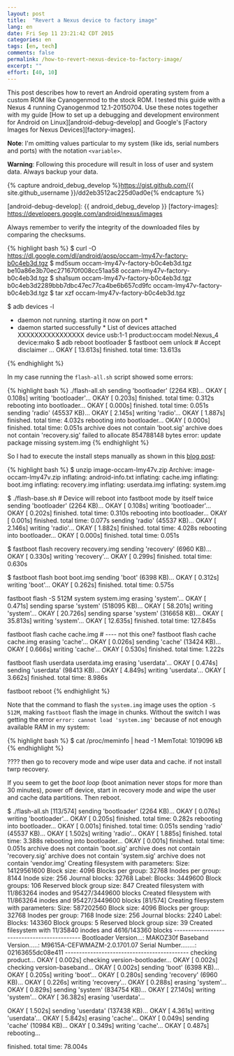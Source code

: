 ```yaml
---
layout: post
title:  "Revert a Nexus device to factory image"
lang: en
date: Fri Sep 11 23:21:42 CDT 2015
categories: en
tags: [en, tech]
comments: false
permalink: /how-to-revert-nexus-device-to-factory-image/
excerpt: ""
effort: [40, 10]
---
```


This post describes how to revert an Android operating system from a custom ROM
like Cyanogenmod to the stock ROM. I tested this guide with a Nexus 4 running
Cyanogenmod 12.1-20150704. Use these notes together with my guide [How to set
up a debugging and development environment for Android on
Linux][android-debug-develop] and Google's [Factory Images for Nexus
Devices][factory-images].

**Note**: I'm omitting values particular to my system (like ids, serial numbers
and ports) with the notation `<variable>`.

**Warning**: Following this procedure will result in loss of user and system
data.  Always backup your data.

{% capture android_debug_develop %}https://gist.github.com/{{ site.github_username }}/dd2eb3512ac225d0ad0e{% endcapture %}

[android-debug-develop]: {{ android_debug_develop }}
[factory-images]: https://developers.google.com/android/nexus/images

Always remember to verify the integrity of the downloaded files by comparing
the checksums.

{% highlight bash %}
$ curl -O https://dl.google.com/dl/android/aosp/occam-lmy47v-factory-b0c4eb3d.tgz
$ md5sum occam-lmy47v-factory-b0c4eb3d.tgz
be10a86e3b70ec271670f008cc51aa58  occam-lmy47v-factory-b0c4eb3d.tgz
$ sha1sum occam-lmy47v-factory-b0c4eb3d.tgz
b0c4eb3d2289bbb7dbc47ec77ca4be6b657cd9fc  occam-lmy47v-factory-b0c4eb3d.tgz
$ tar xzf occam-lmy47v-factory-b0c4eb3d.tgz

$ adb devices -l
* daemon not running. starting it now on port <portnumber> *
* daemon started successfully *
List of devices attached
XXXXXXXXXXXXXXXX       device usb:1-1 product:occam model:Nexus_4 device:mako
$ adb reboot bootloader
$ fastboot oem unlock # Accept disclaimer
...
OKAY [ 13.613s]
finished. total time: 13.613s

{% endhighlight %}

In my case running the `flash-all.sh` script showed some errors:

{% highlight bash %}
./flash-all.sh
sending 'bootloader' (2264 KB)...
OKAY [  0.108s]
writing 'bootloader'...
OKAY [  0.203s]
finished. total time: 0.312s
rebooting into bootloader...
OKAY [  0.000s]
finished. total time: 0.051s
sending 'radio' (45537 KB)...
OKAY [  2.145s]
writing 'radio'...
OKAY [  1.887s]
finished. total time: 4.032s
rebooting into bootloader...
OKAY [  0.000s]
finished. total time: 0.051s
archive does not contain 'boot.sig'
archive does not contain 'recovery.sig'
failed to allocate 854788148 bytes
error: update package missing system.img
{% endhighlight %}

So I had to execute the install steps manually as shown in this [blog
post](https://wolfpaulus.com/jounal/android-journal/android-5-1-nexus-6/):


{% highlight bash %}
$ unzip image-occam-lmy47v.zip
Archive:  image-occam-lmy47v.zip
inflating: android-info.txt
inflating: cache.img
inflating: boot.img
inflating: recovery.img
inflating: userdata.img
inflating: system.img

$ ./flash-base.sh # Device will reboot into fastboot mode by itself twice
sending 'bootloader' (2264 KB)...
OKAY [  0.108s]
writing 'bootloader'...
OKAY [  0.202s]
finished. total time: 0.310s
rebooting into bootloader...
OKAY [  0.001s]
finished. total time: 0.077s
sending 'radio' (45537 KB)...
OKAY [  2.146s]
writing 'radio'...
OKAY [  1.882s]
finished. total time: 4.028s
rebooting into bootloader...
OKAY [  0.000s]
finished. total time: 0.051s

$ fastboot flash recovery recovery.img
sending 'recovery' (6960 KB)...
OKAY [  0.330s]
writing 'recovery'...
OKAY [  0.299s]
finished. total time: 0.630s

$ fastboot flash boot boot.img
sending 'boot' (6398 KB)...
OKAY [  0.312s]
writing 'boot'...
OKAY [  0.262s]
finished. total time: 0.575s

fastboot flash -S 512M system system.img
erasing 'system'...
OKAY [  0.471s]
sending sparse 'system' (518095 KB)...
OKAY [ 58.201s]
writing 'system'...
OKAY [ 20.726s]
sending sparse 'system' (316658 KB)...
OKAY [ 35.813s]
writing 'system'...
OKAY [ 12.635s]
finished. total time: 127.845s

fastboot flash cache cache.img # ---- not this one?
fastboot flash cache cache.img
erasing 'cache'...
OKAY [  0.026s]
sending 'cache' (13424 KB)...
OKAY [  0.666s]
writing 'cache'...
OKAY [  0.530s]
finished. total time: 1.222s

fastboot flash userdata userdata.img
erasing 'userdata'...
OKAY [  0.474s]
sending 'userdata' (98413 KB)...
OKAY [  4.849s]
writing 'userdata'...
OKAY [  3.662s]
finished. total time: 8.986s


fastboot reboot
{% endhighlight %}

Note that the command to flash the `system.img` image uses the option `-S
512M`, making `fastboot` flash the image in chunks. Without the switch I was
getting the error `error: cannot load 'system.img'` because of not enough
available RAM in my system:

{% highlight bash %}
$ cat /proc/meminfo | head -1
MemTotal:        1019096 kB
{% endhighlight %}

????  then go to recovery mode and wipe user data and cache.  if not install
twrp recovery.

If you seem to get the *boot loop* (boot animation never stops for more than 30
minutes), power off device, start in recovery mode and wipe the user and cache
data partitions. Then reboot.

$ ./flash-all.sh
[113/574]
sending 'bootloader' (2264 KB)...
OKAY [  0.076s]
writing 'bootloader'...
OKAY [  0.205s]
finished. total time: 0.282s
rebooting into bootloader...
OKAY [  0.001s]
finished. total time: 0.051s
sending 'radio' (45537 KB)...
OKAY [  1.502s]
writing 'radio'...
OKAY [  1.885s]
finished. total time: 3.388s
rebooting into bootloader...
OKAY [  0.001s]
finished. total time: 0.051s
archive does not contain 'boot.sig'
archive does not contain 'recovery.sig'
archive does not contain 'system.sig'
archive does not contain 'vendor.img'
Creating filesystem with parameters:
    Size: 14129561600
        Block size: 4096
            Blocks per group: 32768
                Inodes per group: 8144
                    Inode size: 256
                        Journal blocks: 32768
                            Label:
                                Blocks: 3449600
                                    Block groups: 106
                                        Reserved block group size: 847
                                        Created filesystem with 11/863264
                                        inodes and 95427/3449600 blocks
Created filesystem with 11/863264 inodes and 95427/3449600 blocks
[81/574]
Creating filesystem with parameters:
    Size: 587202560
        Block size: 4096
            Blocks per group: 32768
                Inodes per group: 7168
                    Inode size: 256
                        Journal blocks: 2240
                            Label:
                                Blocks: 143360
                                    Block groups: 5
                                        Reserved block group size: 39
                                        Created filesystem with 11/35840 inodes
                                        and 4616/143360 blocks
                                        --------------------------------------------
                                        Bootloader Version...: MAKOZ30f
                                        Baseband Version.....:
                                        M9615A-CEFWMAZM-2.0.1701.07
                                        Serial Number........: 02163655dc08e411
                                        --------------------------------------------
                                        checking product...
                                        OKAY [  0.002s]
                                        checking version-bootloader...
                                        OKAY [  0.002s]
                                        checking version-baseband...
                                        OKAY [  0.002s]
                                        sending 'boot' (6398 KB)...
                                        OKAY [  0.205s]
                                        writing 'boot'...
                                        OKAY [  0.280s]
                                        sending 'recovery' (6960 KB)...
                                        OKAY [  0.226s]
                                        writing 'recovery'...
                                        OKAY [  0.288s]
                                        erasing 'system'...
                                        OKAY [  0.829s]
                                        sending 'system' (834754 KB)...
                                        OKAY [ 27.140s]
                                        writing 'system'...
                                        OKAY [ 36.382s]
                                        erasing 'userdata'...

OKAY [  1.502s]
sending 'userdata' (137438 KB)...
OKAY [  4.361s]
writing 'userdata'...
OKAY [  5.842s]
erasing 'cache'...
OKAY [  0.049s]
sending 'cache' (10984 KB)...
OKAY [  0.349s]
writing 'cache'...
OKAY [  0.487s]
rebooting...

finished. total time: 78.004s

<!-- TODO
https://developers.google.com/android/nexus/images#occam
-->
